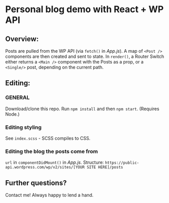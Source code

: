 
# Personal blog demo with React + WP API
## Overview:
Posts are pulled from the WP API (via `fetch()` in *App.js*). A map of `<Post />` components are then created and sent to state. In `render()`, a Router Switch either returns a `<Main />` component with the Posts as a prop, or a `<Single/>` post, depending on the current path.

## Editing:
### GENERAL
Download/clone this repo. Run `npm install` and then `npm start`.  (Requires Node.)

### Editing styling
See `index.scss` - SCSS compiles to CSS.

### Editing the blog the posts come from
`url` in `componentDidMount()` in *App.js*.
Structure: `https://public-api.wordpress.com/wp/v2/sites/[YOUR SITE HERE]/posts`

## Further questions?
Contact me! Always happy to lend a hand. 